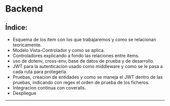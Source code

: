 # Backend

## **Índice:**
* Esquema de los item con los que trabajaremos y como se relacionan teoricamente.
* Modelo Vista-Controlador y como se aplica.
* Controladores explicando a fondo las relaciones entre items.
* uso de dotenv, cross-env, base  de datos de prueba y de desarrollo.
* JWT para la autenticacion usado como middleware y como se le pasa a cada ruta para protegerla.
* Pruebas, creacion de entidades y como se maneja el JWT dentro de las pruebas, indicando con regex el orden de prueba de los ficheros.
* Integracion continua con coveralls.
* Despliegue
---
 

